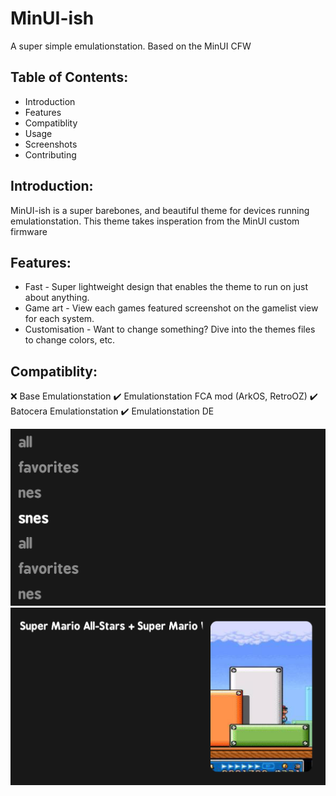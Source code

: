 # MinUI-ish
A super simple emulationstation. Based on the MinUI CFW

## Table of Contents:
- Introduction
- Features
- Compatiblity
- Usage
- Screenshots
- Contributing

## Introduction:
MinUI-ish is a super barebones, and beautiful theme for devices running emulationstation. This theme takes insperation from the MinUI custom firmware

## Features:
- Fast - Super lightweight design that enables the theme to run on just about anything.
- Game art - View each games featured screenshot on the gamelist view for each system.
- Customisation - Want to change something? Dive into the themes files to change colors, etc.

## Compatiblity:
:x: Base Emulationstation
:heavy_check_mark: Emulationstation FCA mod (ArkOS, RetroOZ)
:heavy_check_mark: Batocera Emulationstation
:heavy_check_mark: Emulationstation DE


<img src="github/mainscreen.png">
<img src="github/gamelist.png">
